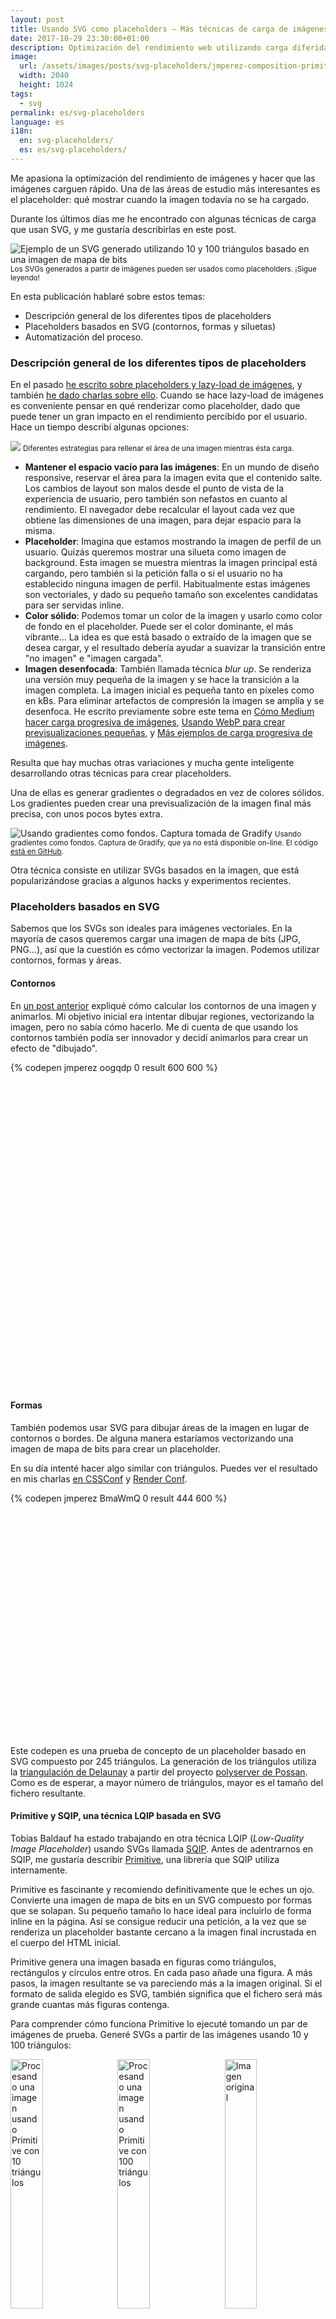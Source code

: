 ```yaml
---
layout: post
title: Usando SVG como placeholders — Más técnicas de carga de imágenes
date: 2017-10-29 23:30:00+01:00
description: Optimización del rendimiento web utilizando carga diferida de imágenes con SVGs como placeholders, representando contornos, formas y siluetas.
image:
  url: /assets/images/posts/svg-placeholders/jmperez-composition-primitive.jpg
  width: 2040
  height: 1024
tags:
  - svg
permalink: es/svg-placeholders
language: es
i18n:
  en: svg-placeholders/
  es: es/svg-placeholders/
---
```


Me apasiona la optimización del rendimiento de imágenes y hacer que las imágenes carguen rápido. Una de las áreas de estudio más interesantes es el placeholder: qué mostrar cuando la imagen todavía no se ha cargado.

Durante los últimos días me he encontrado con algunas técnicas de carga que usan SVG, y me gustaría describirlas en este post.

<img
    src="https://res.cloudinary.com/jmperez/image/upload/w_auto:100:684,f_auto,c_scale/v1509278557/jmperez-composition-primitive_j8zyfn.jpg"
    sizes="(max-width: 768px) 100vw, 684px"
    alt="Ejemplo de un SVG generado utilizando 10 y 100 triángulos basado en una imagen de mapa de bits" />
<small class="caption">Los SVGs generados a partir de imágenes pueden ser usados como placeholders. ¡Sigue leyendo!</small>

<!-- more -->

En esta publicación hablaré sobre estos temas:

- Descripción general de los diferentes tipos de placeholders
- Placeholders basados en SVG (contornos, formas y siluetas)
- Automatización del proceso.

### Descripción general de los diferentes tipos de placeholders

En el pasado [he escrito sobre placeholders y lazy-load de imágenes](/lazy-loading-images), y también [he dado charlas sobre ello](https://www.youtube.com/watch?v=szmVNOnkwoU). Cuando se hace lazy-load de imágenes es conveniente pensar en qué renderizar como placeholder, dado que puede tener un gran impacto en el rendimiento percibido por el usuario. Hace un tiempo describí algunas opciones:

<img
    src="https://res.cloudinary.com/jmperez/image/upload/w_auto:100:684,f_auto,c_scale/v1509278557/placeholder-options_vtwp6b.png"
    sizes="(max-width: 768px) 100vw, 684px" />
<small class="caption">Diferentes estrategias para rellenar el área de una imagen mientras ésta carga.</small>

- **Mantener el espacio vacío para las imágenes**: En un mundo de diseño responsive, reservar el área para la imagen evita que el contenido salte. Los cambios de layout son malos desde el punto de vista de la experiencia de usuario, pero también son nefastos en cuanto al rendimiento. El navegador debe recalcular el layout cada vez que obtiene las dimensiones de una imagen, para dejar espacio para la misma.
- **Placeholder**: Imagina que estamos mostrando la imagen de perfil de un usuario. Quizás queremos mostrar una silueta como imagen de background. Esta imagen se muestra mientras la imagen principal está cargando, pero también si la petición falla o si el usuario no ha establecido ninguna imagen de perfil. Habitualmente estas imágenes son vectoriales, y dado su pequeño tamaño son excelentes candidatas para ser servidas inline.
- **Color sólido**: Podemos tomar un color de la imagen y usarlo como color de fondo en el placeholder. Puede ser el color dominante, el más vibrante… La idea es que está basado o extraído de la imagen que se desea cargar, y el resultado debería ayudar a suavizar la transición entre "no imagen" e "imagen cargada".
- **Imagen desenfocada**: También llamada técnica _blur up_. Se renderiza una versión muy pequeña de la imagen y se hace la transición a la imagen completa. La imagen inicial es pequeña tanto en píxeles como en kBs. Para eliminar artefactos de compresión la imagen se amplía y se desenfoca. He escrito previamente sobre este tema en [Cómo Medium hacer carga progresiva de imágenes](/medium-image-progressive-loading-placeholder), [Usando WebP para crear previsualizaciones pequeñas](/webp-placeholder-images), y [Más ejemplos de carga progresiva de imágenes](/more-progressive-image-loading).

Resulta que hay muchas otras variaciones y mucha gente inteligente desarrollando otras técnicas para crear placeholders.

Una de ellas es generar gradientes o degradados en vez de colores sólidos. Los gradientes pueden crear una previsualización de la imagen final más precisa, con unos pocos bytes extra.

<img
    src="https://res.cloudinary.com/jmperez/image/upload/w_auto:100:684,f_auto,c_scale,w_1368/v1509278575/gradient-background_jyymty.jpg"
    sizes="(max-width: 768px) 100vw, 684px" alt="Usando gradientes como fondos. Captura tomada de Gradify"/>
<small class="caption">Usando gradientes como fondos. Captura de Gradify, que ya no está disponible on-line. El código [está en GitHub](https://github.com/fraser-hemp/gradify).</small>

Otra técnica consiste en utilizar SVGs basados en la imagen, que está popularizándose gracias a algunos hacks y experimentos recientes.

### Placeholders basados en SVG

Sabemos que los SVGs son ideales para imágenes vectoriales. En la mayoría de casos queremos cargar una imagen de mapa de bits (JPG, PNG...), así que la cuestión es cómo vectorizar la imagen. Podemos utilizar contornos, formas y áreas.

#### Contornos

En [un post anterior](/drawing-edges-svg/) expliqué cómo calcular los contornos de una imagen y animarlos. Mi objetivo inicial era intentar dibujar regiones, vectorizando la imagen, pero no sabía cómo hacerlo. Me di cuenta de que usando los contornos también podía ser innovador y decidí animarlos para crear un efecto de "dibujado".

<div class="codepen-aspect-ratio" style="margin-bottom: 10px; padding-bottom: 100%; position: relative; width: 100%">
{% codepen jmperez oogqdp 0 result 600 600 %}
</div>

#### Formas

También podemos usar SVG para dibujar áreas de la imagen en lugar de contornos o bordes. De alguna manera estaríamos vectorizando una imagen de mapa de bits para crear un placeholder.

En su día intenté hacer algo similar con triángulos. Puedes ver el resultado en mis charlas [en CSSConf](/cssconfau16/#/45) y [Render Conf](/renderconf17/#/46).

<div class="codepen-aspect-ratio" style="margin-bottom: 10px; padding-bottom: 74%; position: relative; width: 100%">
{% codepen jmperez BmaWmQ 0 result 444 600 %}
</div>

Este codepen es una prueba de concepto de un placeholder basado en SVG compuesto por 245 triángulos. La generación de los triángulos utiliza la [triangulación de Delaunay](https://es.wikipedia.org/wiki/Triangulaci%C3%B3n_de_Delaunay) a partir del proyecto [polyserver de Possan](https://github.com/possan/polyserver). Como es de esperar, a mayor número de triángulos, mayor es el tamaño del fichero resultante.

#### Primitive y SQIP, una técnica LQIP basada en SVG

Tobias Baldauf ha estado trabajando en otra técnica LQIP (_Low-Quality Image Placeholder_) usando SVGs llamada [SQIP](https://github.com/technopagan/sqip). Antes de adentrarnos en SQIP, me gustaría describir [Primitive](https://github.com/fogleman/primitive), una librería que SQIP utiliza internamente.

Primitive es fascinante y recomiendo definitivamente que le eches un ojo. Convierte una imagen de mapa de bits en un SVG compuesto por formas que se solapan. Su pequeño tamaño lo hace ideal para incluirlo de forma inline en la página. Así se consigue reducir una petición, a la vez que se renderiza un placeholder bastante cercano a la imagen final incrustada en el cuerpo del HTML inicial.

Primitive genera una imagen basada en figuras como triángulos, rectángulos y círculos entre otros. En cada paso añade una figura. A más pasos, la imagen resultante se va pareciendo más a la imagen original. Si el formato de salida elegido es SVG, también significa que el fichero será más grande cuantas más figuras contenga.

Para comprender cómo funciona Primitive lo ejecuté tomando un par de imágenes de prueba. Generé SVGs a partir de las imágenes usando 10 y 100 triángulos:

<div>
<img
    src="https://res.cloudinary.com/jmperez/image/upload/w_auto:100:228,f_auto,c_scale,w_500/v1509367394/pexels-photo-281184-square-10.svg_ifiu2z.png"
    sizes="(max-width: 768px) 33vw, 228px" alt="Procesando una imagen usando Primitive con 10 triángulos" style="width:32%;float:left;margin-right:2%;padding-bottom:10px" /><img
    src="https://res.cloudinary.com/jmperez/image/upload/w_auto:100:228,f_auto,c_scale,w_500/v1509367394/pexels-photo-281184-square-100.svg_tkr8el.png"
    sizes="(max-width: 768px) 33vw, 228px" alt="Procesando una imagen usando Primitive con 100 triángulos" style="width:32%;float:left;margin-right:2%;padding-bottom:10px" /><img
    src="https://res.cloudinary.com/jmperez/image/upload/w_auto:100:228,f_auto,c_scale,w_500/v1509367395/pexels-photo-281184-square_tuhvso.jpg"
    sizes="(max-width: 768px) 33vw, 228px" alt="Imagen original" style="width:32%;float:left;padding-bottom:10px" />
</div>

<small class="caption">Procesando [esta imagen](/assets/images/posts/svg-placeholders/pexels-photo-281184-square.jpg) con Primitive, usando [10 triángulos](/assets/images/posts/svg-placeholders/pexels-photo-281184-square-10.svg) y [100 triángulos](/assets/images/posts/svg-placeholders/pexels-photo-281184-square-100.svg).</small>

<div>
<img
    src="https://res.cloudinary.com/jmperez/image/upload/w_auto:100:228,f_auto,c_scale,w_500/v1509367394/pexels-photo-618463-square-10.svg_aeonon.png"
    sizes="(max-width: 768px) 33vw, 228px" alt="Procesando una imagen usando Primitive con 10 triángulos" style="width:32%;float:left;margin-right:2%;padding-bottom:10px" /><img
    src="https://res.cloudinary.com/jmperez/image/upload/w_auto:100:228,f_auto,c_scale,w_500/v1509367394/pexels-photo-618463-square-100.svg_t6pwcv.png"
    sizes="(max-width: 768px) 33vw, 228px" alt="Procesando una imagen usando Primitive con 100 triángulos" style="width:32%;float:left;margin-right:2%;padding-bottom:10px" /><img
    src="https://res.cloudinary.com/jmperez/image/upload/w_auto:100:228,f_auto,c_scale,w_500/v1509367395/pexels-photo-618463-square_pmbi9x.jpg"
    sizes="(max-width: 768px) 33vw, 228px" alt="Imagen original" style="width:32%;float:left;padding-bottom:10px" />
</div>

<small class="caption">Procesando [esta imagen](/assets/images/posts/svg-placeholders/pexels-photo-618463-square.jpg) con Primitive, usando [10 triángulos](/assets/images/posts/svg-placeholders/pexels-photo-618463-square-10.svg) y [100 triángulos](/assets/images/posts/svg-placeholders/pexels-photo-618463-square-100.svg).</small>

Usando 10 triángulos las imágenes empiezan a parecerse a la versión original. Estas imágenes SVG pueden ser adecuadas como placeholders. De hecho el código del SVG de 10 triángulos es muy pequeño, unos 1.030 bytes, que pueden reducirse hasta unos 640 bytes si pasamos la salida por SVGO.

```html
<svg xmlns="http://www.w3.org/2000/svg" width="1024" height="1024">
  <path fill="#817c70" d="M0 0h1024v1024H0z" />
  <g fill-opacity=".502">
    <path fill="#03020f" d="M178 994l580 92L402-62" />
    <path fill="#f2e2ba" d="M638 894L614 6l472 440" />
    <path fill="#fff8be" d="M-62 854h300L138-62" />
    <path fill="#76c2d9" d="M410-62L154 530-62 38" />
    <path fill="#62b4cf" d="M1086-2L498-30l484 508" />
    <path fill="#010412" d="M430-2l196 52-76 356" />
    <path fill="#eb7d3f" d="M598 594l488-32-308 520" />
    <path fill="#080a18" d="M198 418l32 304 116-448" />
    <path fill="#3f201d" d="M1086 1062l-344-52 248-148" />
    <path fill="#ebd29f" d="M630 658l-60-372 516 320" />
  </g>
</svg>
```

Las imágenes generadas con 100 triángulos son más grandes, en kB, como es de esperar. En esta prueba las imágenes ocupan unos 5kB tras aplicar SVGO (8kB antes). Tienen un gran nivel de detalle en un tamaño comedido. La decisión de cuántos triángulos usar depende mucho del tipo de imagen (por ejemplo contraste, cantidad de colores, complejidad de la forma) y el nivel de detalle deseado.

Sería posible crear un script similar a [cpeg-dssim](https://github.com/technopagan/cjpeg-dssim) que ajusta la cantidad de formas hasta llegar a un umbral de [similaridad estructural](https://en.wikipedia.org/wiki/Structural_similarity), o un máximo número de formas en el peor caso.

Los SVGs resultantes son una buena opción también como imágenes de fondo. Dado que son vectoriales y tienen un tamaño limitado, son un buen candidato para imágenes _hero_ y fondos de gran tamaño que de otro modo mostrarían artefactos de compresión.

#### SQIP

En [palabras de Tobias](https://github.com/technopagan/sqip):

> SQIP es un intento de encontrar un balance entre estos dos extremos: hace uso de [Primitive](https://github.com/fogleman/primitive) para generar un SVG consistente en varias formas sencillas que aproximan las principales características visibles dentro de la imagen, optimiza el SVG utilizando [SVGO](https://github.com/svg/svgo) y le añade un filtro de desenfoque gaussiano. Esto produce un placeholder SVG que pesa sólo ~800–1000 bytes, se ve bien en todas las pantallas y proporciona una pista visual del contenido de la imagen que se va a cargar.

El resultado es similar a utilizar una imagen pequeña como placeholder en la técnica blur-up (lo que [Medium](/medium-image-progressive-loading-placeholder) y [otros sitios](/more-progressive-image-loading) hacen). La diferencia es que, en lugar de utilizar una imagen bitmap como JPG o WebP, el placeholder usa SVG.

Si ejecutamos SQIP con las imágenes originales obtenemos esto:

<div>
<img
    src="https://res.cloudinary.com/jmperez/image/upload/w_auto:100:342,f_auto,c_scale,w_670/v1509370309/pexels-photo-281184-square-sqip.svg_zspgb0.png"
    sizes="(max-width: 768px) 50vw, 342px" alt="SQIP aplicado a una imagen" style="width:49%;float:left;margin-right:2%;padding-bottom:10px" /><img
    src="https://res.cloudinary.com/jmperez/image/upload/w_auto:100:342,f_auto,c_scale,w_670/v1509370308/pexels-photo-618463-square-sqip.svg_qjrexh.png"
    sizes="(max-width: 768px) 50vw, 342px" alt="SQIP aplicado a una imagen" style="width:49%;float:left;padding-bottom:10px" />
</div>

<small class="caption">Las imágenes resultantes tras aplicar SQIP sobre [la primera imagen](/assets/images/posts/svg-placeholders/pexels-photo-281184-square-sqip.svg) y [la segunda](/assets/images/posts/svg-placeholders/pexels-photo-618463-square-sqip.svg).</small>

El SVG resultante ocupa ~900 bytes. Inspeccionando el código podemos observar el filtro `feGaussianBlur` aplicado al grupo de formas:

```html
<svg xmlns="http://www.w3.org/2000/svg" viewBox="0 0 2000 2000">
  <filter id="b"><feGaussianBlur stdDeviation="12" /></filter>
  <path fill="#817c70" d="M0 0h2000v2000H0z" />
  <g
    filter="url(#b)"
    transform="translate(4 4) scale(7.8125)"
    fill-opacity=".5"
  >
    <ellipse
      fill="#000210"
      rx="1"
      ry="1"
      transform="matrix(50.41098 -3.7951 11.14787 148.07886 107 194.6)"
    />
    <ellipse
      fill="#eee3bb"
      rx="1"
      ry="1"
      transform="matrix(-56.38179 17.684 -24.48514 -78.06584 205 110.1)"
    />
    <ellipse
      fill="#fff4bd"
      rx="1"
      ry="1"
      transform="matrix(35.40604 -5.49219 14.85017 95.73337 16.4 123.6)"
    />
    <ellipse fill="#79c7db" cx="21" cy="39" rx="65" ry="65" />
    <ellipse fill="#0c1320" cx="117" cy="38" rx="34" ry="47" />
    <ellipse
      fill="#5cb0cd"
      rx="1"
      ry="1"
      transform="matrix(-39.46201 77.24476 -54.56092 -27.87353 219.2 7.9)"
    />
    <path fill="#e57339" d="M271 159l-123-16 43 128z" />
    <ellipse fill="#47332f" cx="214" cy="237" rx="242" ry="19" />
  </g>
</svg>
```

SQIP también puede imprimir como resultado una etiqueta `img` con el contenido del SVG codificado en Base 64:

```html
<img
  width="640"
  height="640"
  src="example.jpg"
  alt="Add descriptive alt text"
  style="background-size: cover; background-image: url(data:image/svg+xml;base64,PHN2ZyB4bWxucz0iaHR0cDovL3d3dy53My5vcmcvMjAw...<stripped base 64>...PjwvZz48L3N2Zz4=);"
/>
```

#### Siluetas

Acabamos de ver cómo usar SVGs para contornos y formas básicas. Otra posibilidad es vectorizar las imágenes "trazándolas". [Mikael Ainalem](https://twitter.com/mikaelainalem) compartió [un codepen](https://codepen.io/ainalem/full/aLKxjm/) hace unos días mostrando cómo usar una silueta con 2 colores como placeholder. El resultado es muy bonito:

<video controls style="max-width:100%" width="690" height="459">
  <source src="https://res.cloudinary.com/jmperez/video/upload/dpr_auto,f_auto,q_auto,c_scale/v1509278615/silhouette-lazy-loading_evq9xq.mp4" type="video/mp4">
</video>

En este caso los SVGs están dibujados a mano, pero la técnica inspiró rápidamente a desarrolladores que crearon integraciones con herramientas que automatizaban el proceso.

- [Gatsby](https://www.gatsbyjs.org), un generador de sitios estáticos basado en React, soporta estos SVGs trazados. Utiliza [un port de potrace a JavaScript](https://www.npmjs.com/package/potrace) para vectorizar las imágenes.

<blockquote class="twitter-tweet" data-lang="en-gb"><p lang="en" dir="ltr">Excited to announce that Gatsby now has super simple support for traced SVG!<br><br>Thanks to <a href="https://twitter.com/fk?ref_src=twsrc%5Etfw">@fk</a> for his great work!<a href="https://t.co/XfgEDbSILA">https://t.co/XfgEDbSILA</a> <a href="https://t.co/wTwOgT8C5V">pic.twitter.com/wTwOgT8C5V</a></p>&mdash; Gatsby (@gatsbyjs) <a href="https://twitter.com/gatsbyjs/status/923304195666485248?ref_src=twsrc%5Etfw">25 October 2017</a></blockquote>

- [Craft 3 CMS](https://craftcms.com), que también añadió soporte para siluetas. Utiliza [un port de potrace a PHP](https://github.com/nystudio107/craft3-imageoptimize/blob/master/src/lib/Potracio.php).

<blockquote class="twitter-tweet" data-lang="en-gb"><p lang="en" dir="ltr">Cool video of using inline SVG images as lazy loading placeholders w/ ImageOptimize &amp; Craft 3 from <a href="https://twitter.com/slebbo?ref_src=twsrc%5Etfw">@slebbo</a> <a href="https://t.co/E1dYA4ayow">https://t.co/E1dYA4ayow</a> <a href="https://twitter.com/hashtag/craftcms?src=hash&amp;ref_src=twsrc%5Etfw">#craftcms</a> <a href="https://t.co/ruf8i6URCT">pic.twitter.com/ruf8i6URCT</a></p>&mdash; nystudio107 (@nystudio107) <a href="https://twitter.com/nystudio107/status/920673966091534338?ref_src=twsrc%5Etfw">18 October 2017</a></blockquote>

- [image-trace-loader](https://github.com/EmilTholin/image-trace-loader), un loader de Webpack que utiliza potrace para procesar las imágenes.

<blockquote class="twitter-tweet" data-lang="en-gb"><p lang="en" dir="ltr">I just released image-trace-loader, a <a href="https://twitter.com/hashtag/webpack?src=hash&amp;ref_src=twsrc%5Etfw">#webpack</a> loader that exports traced outlines as image/svg+xml data.<a href="https://t.co/2VZaKVaE4p">https://t.co/2VZaKVaE4p</a> <a href="https://t.co/vRma67R7zb">pic.twitter.com/vRma67R7zb</a></p>&mdash; Emil Tholin (@Tholle1234) <a href="https://twitter.com/Tholle1234/status/920423596346019840?ref_src=twsrc%5Etfw">17 October 2017</a></blockquote>

También es interesante ver una comparación de la salida obtenida por el loader de webpack de Emil (basado en potrace) y los SVGs dibujados a mano de Mikael.

<blockquote class="twitter-tweet" data-lang="en-gb"><p lang="en" dir="ltr">Comparison of <a href="https://twitter.com/mikaelainalem?ref_src=twsrc%5Etfw">@mikaelainalem</a> &#39;s SVG lazy-loading technique <a href="https://t.co/mbqVpxzn72">https://t.co/mbqVpxzn72</a> with @Tholle123&#39;s webpack loader <a href="https://t.co/3jxjtNP8dm">https://t.co/3jxjtNP8dm</a> <a href="https://t.co/tChcPK0mIK">pic.twitter.com/tChcPK0mIK</a></p>&mdash; Yuriy Nemtsov (@nemtsovy) <a href="https://twitter.com/nemtsovy/status/920647706799955970?ref_src=twsrc%5Etfw">18 October 2017</a></blockquote>

Asumo que la salida generada por potrace utiliza las opciones por defecto. Adicionalmente, es posible ajustarlas. Lee [las opciones para image-trace-loader](https://github.com/EmilTholin/image-trace-loader#options), que son prácticamente [las que se pasan a potrace](https://www.npmjs.com/package/potrace#parameters).

## Resumen

Hemos visto diferentes herramientas y técnicas para generar SVGs basados en imágenes bitmap y utilizarlos como placeholders. De la misma forma que [WebP es un formato fantástico para previsualizaciones](/webp-placeholder-images/), SVG es también un formato interesante para aplicar en los placeholders. Podemos controlar el nivel de detalle (y por consiguiente, su tamaño), es altamente comprimible y es fácil de manipular con CSS y JS.

## Recursos extra

Este post llegó a [lo alto de Hacker News, consiguiendo muchos puntos y comentarios](https://news.ycombinator.com/item?id=15696596). Me siento orgulloso por ello, y por todos los enlaces a otros recursos que han sido compartidos en los comentarios de esa página. Aquí tienes algunos de ellos:

- [Geometrize](https://github.com/Tw1ddle/geometrize-haxe) es un port de Primitive escrito en Haxe. También hay [una implementación en JavaScript](https://github.com/Tw1ddle/geometrize-haxe-web) que puedes probar directamente [en tu navegador](http://www.samcodes.co.uk/project/geometrize-haxe-web/).
- [Primitive.js](https://github.com/ondras/primitive.js), que es un port de Primitive en JavaScript. También, [primitive.nextgen](https://github.com/cielito-lindo-productions/primitive.nextgen), que es un port de la aplicación de escritorio de Primitive utilizando Primitive.js y Electron.
- Hay un par de cuentas de Twitter donde puedes ver ejemplos de imágenes generadas con Primitive y Geometrize: [@PrimitivePic](https://twitter.com/PrimitivePic) y [@Geometrizer](https://twitter.com/Geometrizer).
- [imagetracerjs](https://github.com/jankovicsandras/imagetracerjs), que es un tracer de imágenes ráster y vectorizador escrito en JavaScript. También hay ports para [Java](https://github.com/jankovicsandras/imagetracerjava) y [Android](https://github.com/jankovicsandras/imagetracerandroid).

## Posts relacionados

Si te ha gustado este post, echa un vistazo a estos otros en los que he escrito sobre técnicas para cargar imágenes:

- [Cómo Medium carga imágenes de forma progresiva](/medium-image-progressive-loading-placeholder)
- [Usando WebP para crear pequeñas previsualizaciones](/webp-placeholder-images)
- [Más ejemplos de carga de imágenes progresiva](/more-progressive-image-loading)

<script async src="https://platform.twitter.com/widgets.js" charset="utf-8"></script>
